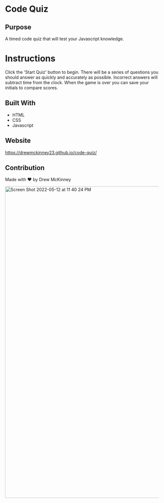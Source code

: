 # Code Quiz

## Purpose
A timed code quiz that will test your Javascript knowledge. 

# Instructions
Click the 'Start Quiz' button to begin.  There will be a series of questions you should answer as quickly and accurately as possible.  Incorrect answers will subtract time from the clock.  When the game is over you can save your initials to compare scores.

## Built With
* HTML
* CSS
* Javascript

## Website
https://drewmckinney23.github.io/code-quiz/


## Contribution
Made with ❤️ by Drew McKinney

<img width="1019" alt="Screen Shot 2022-05-12 at 11 40 24 PM" src="https://user-images.githubusercontent.com/100231461/168206890-570965f4-9a4c-4ad5-ab9e-2cc9a54f7077.png">
